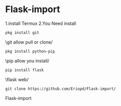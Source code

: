 # Flask-import
1.install Termux
2.You Need install


`pkg install git`

\git allow pull or clone/

`pkg install python-pip`

\pip allow you install/

`pip install flask`

\flask web/

`git clone
https://github.com/Eriopd/Flask-import/`


Flask-import 



